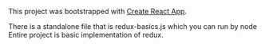 This project was bootstrapped with [Create React App](https://github.com/facebookincubator/create-react-app).

There is a standalone file that is redux-basics.js which you can run by node <file name>
  Entire project is basic implementation of redux.
